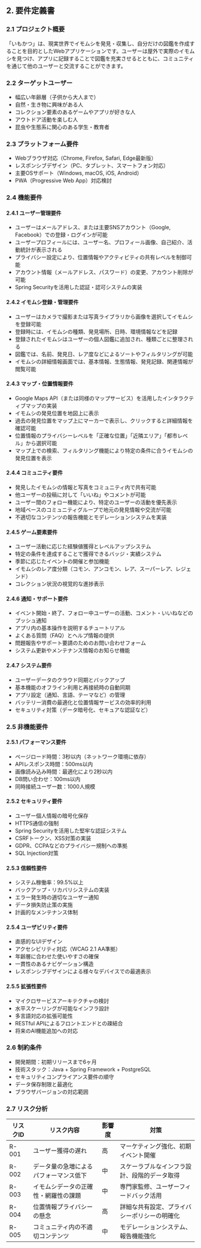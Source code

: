 

## 2. 要件定義書

### 2.1 プロジェクト概要
「いもかつ」は、現実世界でイモムシを発見・収集し、自分だけの図鑑を作成することを目的としたWebアプリケーションです。ユーザーは屋外で実際のイモムシを見つけ、アプリに記録することで図鑑を充実させるとともに、コミュニティを通じて他のユーザーと交流することができます。

### 2.2 ターゲットユーザー
- 幅広い年齢層（子供から大人まで）
- 自然・生き物に興味がある人
- コレクション要素のあるゲームやアプリが好きな人
- アウトドア活動を楽しむ人
- 昆虫や生態系に関心のある学生・教育者

### 2.3 プラットフォーム要件
- Webブラウザ対応（Chrome, Firefox, Safari, Edge最新版）
- レスポンシブデザイン（PC、タブレット、スマートフォン対応）
- 主要OSサポート（Windows, macOS, iOS, Android）
- PWA（Progressive Web App）対応検討

### 2.4 機能要件

#### 2.4.1 ユーザー管理要件
- ユーザーはメールアドレス、または主要SNSアカウント（Google, Facebook）での登録・ログインが可能
- ユーザープロフィールには、ユーザー名、プロフィール画像、自己紹介、活動統計が表示される
- プライバシー設定により、位置情報やアクティビティの共有レベルを制御可能
- アカウント情報（メールアドレス、パスワード）の変更、アカウント削除が可能
- Spring Securityを活用した認証・認可システムの実装

#### 2.4.2 イモムシ登録・管理要件
- ユーザーはカメラで撮影または写真ライブラリから画像を選択してイモムシを登録可能
- 登録時には、イモムシの種類、発見場所、日時、環境情報などを記録
- 登録されたイモムシはユーザーの個人図鑑に追加され、種類ごとに整理される
- 図鑑では、名前、発見日、レア度などによるソートやフィルタリングが可能
- イモムシの詳細情報画面では、基本情報、生態情報、発見記録、関連情報が閲覧可能

#### 2.4.3 マップ・位置情報要件
- Google Maps API（または同様のマップサービス）を活用したインタラクティブマップの実装
- イモムシの発見位置を地図上に表示
- 過去の発見位置をマップ上にマーカーで表示し、クリックすると詳細情報を確認可能
- 位置情報のプライバシーレベルを「正確な位置」「近隣エリア」「都市レベル」から選択可能
- マップ上での検索、フィルタリング機能により特定の条件に合うイモムシの発見位置を表示

#### 2.4.4 コミュニティ要件
- 発見したイモムシの情報と写真をコミュニティ内で共有可能
- 他ユーザーの投稿に対して「いいね」やコメントが可能
- ユーザー間のフォロー機能により、特定のユーザーの活動を優先表示
- 地域ベースのコミュニティグループで地元の発見情報や交流が可能
- 不適切なコンテンツの報告機能とモデレーションシステムを実装

#### 2.4.5 ゲーム要素要件
- ユーザー活動に応じた経験値獲得とレベルアップシステム
- 特定の条件を達成することで獲得できるバッジ・実績システム
- 季節に応じたイベントの開催と参加機能
- イモムシのレア度分類（コモン、アンコモン、レア、スーパーレア、レジェンド）
- コレクション状況の視覚的な進捗表示

#### 2.4.6 通知・サポート要件
- イベント開始・終了、フォロー中ユーザーの活動、コメント・いいねなどのプッシュ通知
- アプリ内の基本操作を説明するチュートリアル
- よくある質問（FAQ）とヘルプ情報の提供
- 問題報告やサポート要請のためのお問い合わせフォーム
- システム更新やメンテナンス情報のお知らせ機能

#### 2.4.7 システム要件
- ユーザーデータのクラウド同期とバックアップ
- 基本機能のオフライン利用と再接続時の自動同期
- アプリ設定（通知、言語、テーマなど）の管理
- バッテリー消費の最適化と位置情報サービスの効率的利用
- セキュリティ対策（データ暗号化、セキュアな認証など）

### 2.5 非機能要件

#### 2.5.1 パフォーマンス要件
- ページロード時間：3秒以内（ネットワーク環境に依存）
- APIレスポンス時間：500ms以内
- 画像読み込み時間：最適化により2秒以内
- DB問い合わせ：100ms以内
- 同時接続ユーザー数：1000人規模

#### 2.5.2 セキュリティ要件
- ユーザー個人情報の暗号化保存
- HTTPS通信の強制
- Spring Securityを活用した堅牢な認証システム
- CSRFトークン、XSS対策の実装
- GDPR、CCPAなどのプライバシー規制への準拠
- SQL Injection対策

#### 2.5.3 信頼性要件
- システム稼働率：99.5%以上
- バックアップ・リカバリシステムの実装
- エラー発生時の適切なユーザー通知
- データ損失防止策の実施
- 計画的なメンテナンス体制

#### 2.5.4 ユーザビリティ要件
- 直感的なUIデザイン
- アクセシビリティ対応（WCAG 2.1 AA準拠）
- 年齢層に合わせた使いやすさの確保
- 一貫性のあるナビゲーション構造
- レスポンシブデザインによる様々なデバイスでの最適表示

#### 2.5.5 拡張性要件
- マイクロサービスアーキテクチャの検討
- 水平スケーリングが可能なインフラ設計
- 多言語対応の拡張可能性
- RESTful APIによるフロントエンドとの疎結合
- 将来のAI機能追加への対応

### 2.6 制約条件
- 開発期間：初期リリースまで6ヶ月
- 技術スタック：Java + Spring Framework + PostgreSQL
- セキュリティコンプライアンス要件の順守
- データ保存制限と最適化
- ブラウザバージョンの対応範囲

### 2.7 リスク分析
| リスクID | リスク内容 | 影響度 | 対策 |
|----------|------------|--------|------|
| R-001 | ユーザー獲得の遅れ | 高 | マーケティング強化、初期イベント開催 |
| R-002 | データ量の急増によるパフォーマンス低下 | 中 | スケーラブルなインフラ設計、段階的データ取得 |
| R-003 | イモムシデータの正確性・網羅性の課題 | 中 | 専門家監修、ユーザーフィードバック活用 |
| R-004 | 位置情報プライバシーの懸念 | 高 | 詳細な共有設定、プライバシーポリシーの明確化 |
| R-005 | コミュニティ内の不適切コンテンツ | 中 | モデレーションシステム、報告機能強化 |

